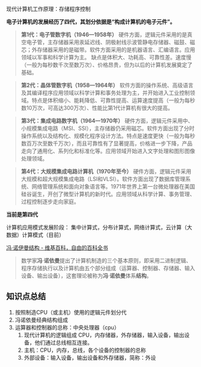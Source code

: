 现代计算机工作原理：存储程序控制

**电子计算机的发展经历了四代，其划分依据是“构成计算机的电子元件”。**

> **第1代：电子管数字机（1946—1958年）**
硬件方面，逻辑元件采用的是真空电子管，主存储器采用汞延迟线、阴极射线示波管静电存储器、磁鼓、磁芯；外存储器采用的是磁带。软件方面采用的是机器语言、汇编语言。应用领域以军事和科学计算为主。
缺点是体积大、功耗高、可靠性差。速度慢（一般为每秒数千次至数万次）、价格昂贵，但为以后的计算机发展奠定了基础。

> **第2代：晶体管数字机（1958—1964年）**
软件方面的操作系统、高级语言及其编译程序应用领域以科学计算和事务处理为主，并开始进入工业控制领域。特点是体积缩小、能耗降低、可靠性提高、运算速度提高（一般为每秒数10万次，可高达300万次）、性能比第1代计算机有很大的提高。

> **第3代：集成电路数字机（1964—1970年）**
硬件方面，逻辑元件采用中、小规模集成电路（MSI、SSI），主存储器仍采用磁芯。软件方面出现了分时操作系统以及结构化、规模化程序设计方法。特点是速度更快（一般为每秒数百万次至数千万次），而且可靠性有了显著提高，价格进一步下降，产品走向了通用化、系列化和标准化等。应用领域开始进入文字处理和图形图像处理领域。

> **第4代：大规模集成电路计算机（1970年至今）**
硬件方面，逻辑元件采用大规模和超大规模集成电路（LSI和VLSI）。软件方面出现了数据库管理系统、网络管理系统和面向对象语言等。1971年世界上第一台微处理器在美国硅谷诞生，开创了微型计算机的新时代。应用领域从科学计算、事务管理、过程控制逐步走向家庭。

**当前是第四代**

计算机应用模式发展阶段：
集中计算式，分布计算式，网络计算式，云计算（大数据）计算模式（目前）

[冯·诺伊曼结构 - 维基百科，自由的百科全书](https://zh.wikipedia.org/wiki/%E5%86%AF%C2%B7%E8%AF%BA%E4%BC%8A%E6%9B%BC%E7%BB%93%E6%9E%84)

> 数学家**冯**·**诺依曼**提出了计算机制造的三个基本原则，即采用二进制逻辑、程序存储执行以及计算机由五个部分组成（运算器、控制器、存储器、输入设备、输出设备），这套理论被称为**冯**·**诺依曼**体系**结构**。
> 

## 知识点总结

1. 按照制造CPU（或主机）使用的逻辑元件划分代
2. 冯诺依曼经典结构组成
3. 运算器和控制器的总称：中央处理器（cpu）
    1. 现代计算机的逻辑组成
    CPU，内存储器，外存储器，输入设备，输出设备，他们通过总线相互连接。
    2. 主机：CPU，内存，总线，各个设备的控制器的总称
    3. 外部设备：输入设备，输出设备和外存储器，简称：外设

